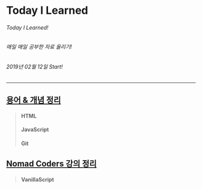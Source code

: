 # Today I Learned

###### Today I Learned!
###### 매일 매일 공부한 자료 올리기!
###### 2019년 02월 12일 Start!

---

## [용어 & 개념 정리](/19.02.12~15/README.md)

> #### HTML
> #### JavaScript
> #### Git
 
## [Nomad Coders 강의 정리](/Nomad_Coders/README.md)
> #### VanillaScript
